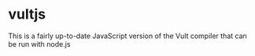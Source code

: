 # vultjs
This is a fairly up-to-date JavaScript version of the Vult compiler that can be run with node.js 
